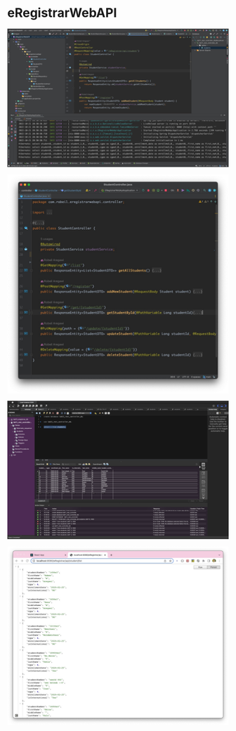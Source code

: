 # eRegistrarWebAPI


![rest controller](https://github.com/robeil/eRegistrarWebAPI/blob/main/screenshot/4C4654C9-B200-4B4C-9778-2A0A14A54065.jpeg?raw=true)

![student controller](https://github.com/robeil/eRegistrarWebAPI/blob/main/screenshot/9582B499-42BF-44F6-8827-DD510A89D5D6.jpeg?raw=true)

![data-base populated data](https://github.com/robeil/eRegistrarWebAPI/blob/main/screenshot/B70F8223-8393-45CB-AAC8-0BF2E82FA207.jpeg?raw=true)

![data in browser](https://github.com/robeil/eRegistrarWebAPI/blob/main/screenshot/C89E025A-7147-4EFC-AD4B-E6D814F203C3.jpeg?raw=true)
